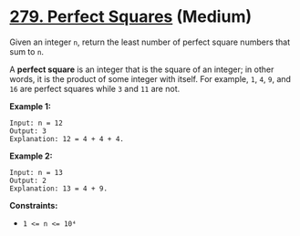 # [279. Perfect Squares][link] (Medium)

[link]: https://leetcode.com/problems/perfect-squares/

Given an integer `n`, return the least number of perfect square numbers that sum to `n`.

A **perfect square** is an integer that is the square of an integer; in other words, it is the
product of some integer with itself. For example, `1`, `4`, `9`, and `16` are perfect squares while
`3` and `11` are not.

**Example 1:**

```
Input: n = 12
Output: 3
Explanation: 12 = 4 + 4 + 4.
```

**Example 2:**

```
Input: n = 13
Output: 2
Explanation: 13 = 4 + 9.
```

**Constraints:**

- `1 <= n <= 10⁴`
